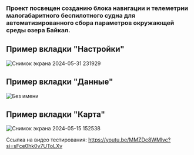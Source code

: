 ### Проект посвещен созданию блока навигации и телеметрии малогабаритного беспилотного судна для автоматизированного сбора параметров окружающей среды озера Байкал.
## Пример вкладки "Настройки"
![Снимок экрана 2024-05-31 231929](https://github.com/kbakobu4/NAVIGATION-AND-TELEMETRY-UNIT-FOR-A-SMALL-UNMANNED-BOAT/assets/126556460/a1651376-f7e1-4318-a847-16da150fe38f)
## Пример вкладки "Данные"
![Без имени](https://github.com/kbakobu4/NAVIGATION-AND-TELEMETRY-UNIT-FOR-A-SMALL-UNMANNED-BOAT/assets/126556460/37894b45-bcbb-434e-a20d-8350fd98a2b6)
## Пример вкладки "Карта"
![Снимок экрана 2024-05-15 152538](https://github.com/kbakobu4/NAVIGATION-AND-TELEMETRY-UNIT-FOR-A-SMALL-UNMANNED-BOAT/assets/126556460/214934f0-d34c-4342-aaa7-9c251b7ed9be)

Ссылка на видео тестирования:
https://youtu.be/MMZDc8WMlvc?si=sFce0hk0v7UToLXv
